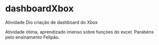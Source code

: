 # dashboardXbox
Atividade Dio criação de dashboard do Xbox

Atividade ótima, aprendizado imenso sobre funções do excel. Parabéns pelo ensinamento Felipão.
